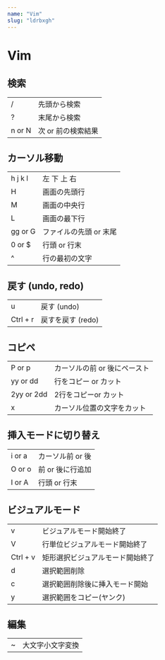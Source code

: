 ```yaml
---
name: "Vim"
slug: "ldrbxgh"
---
```


# Vim

## 検索

| | |
| --- | --- |
| / | 先頭から検索 |
| ? | 末尾から検索 |
| n or N | 次 or 前の検索結果 |

## カーソル移動

| | |
| --- | --- |
| h j k l | 左 下 上 右 |
| H | 画面の先頭行 |
| M | 画面の中央行 |
| L | 画面の最下行 |
| gg or G | ファイルの先頭 or 末尾 |
| 0 or $ | 行頭 or 行末 |
| ^ | 行の最初の文字 |

## 戻す (undo, redo)

| | |
| --- | --- |
| u | 戻す (undo) |
| Ctrl + r | 戻すを戻す (redo) |

## コピペ

| | |
| --- | --- |
| P or p | カーソルの前 or 後にペースト |
| yy or dd | 行をコピー or カット |
| 2yy or 2dd | 2行をコピーor カット |
| x | カーソル位置の文字をカット |

## 挿入モードに切り替え

| | |
| --- | --- |
| i or a | カーソル前 or 後 |
| O or o | 前 or 後に行追加 |
| I or A | 行頭 or 行末 |

## ビジュアルモード

| | |
| --- | --- |
| v | ビジュアルモード開始終了 |
| V | 行単位ビジュアルモード開始終了 |
| Ctrl + v | 矩形選択ビジュアルモード開始終了 |
| d | 選択範囲削除 |
| c | 選択範囲削除後に挿入モード開始 |
| y | 選択範囲をコピー(ヤンク) |

## 編集

| | |
| --- | --- |
| ~ | 大文字小文字変換 |
